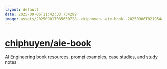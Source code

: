 ```yaml
---
layout: default
date: 2025-09-06T11:42:33.734299
image: assets/20250901T035650728--chiphuyen--aie-book--20250906T021954474--cropped.png
---
```


# [chiphuyen/aie-book](https://github.com/chiphuyen/aie-book)

AI Engineering book resources, prompt examples, case studies, and study notes
